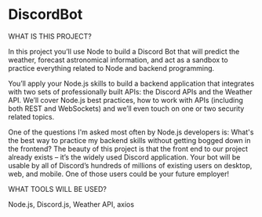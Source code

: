 # DiscordBot

WHAT IS THIS PROJECT?

In this project you’ll use Node to build a Discord Bot that will predict the weather, forecast astronomical information, and act as a sandbox to practice everything related to Node and backend programming.

﻿You’ll apply your Node.js skills to build a backend application that integrates with two sets of professionally built APIs: the Discord APIs and the Weather API. We’ll cover Node.js best practices, how to work with APIs (including both REST and WebSockets) and we’ll even touch on one or two security related topics. 

One of the questions I'm asked most often by Node.js developers is: What's the best way to practice my backend skills without getting bogged down in the frontend? The beauty of this project is that the front end to our project already exists – it’s the widely used Discord application. Your bot will be usable by all of Discord’s hundreds of millions of existing users on desktop, web, and mobile. One of those users could be your future employer!

WHAT TOOLS WILL BE USED?

Node.js, Discord.js, Weather API, axios
